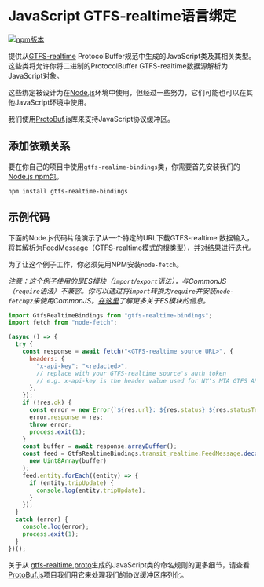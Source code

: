 # JavaScript GTFS-realtime语言绑定

[![npm版本](https://badge.fury.io/js/gtfs-realtime-bindings.svg)](http://badge.fury.io/js/gtfs-realtime-bindings)

提供从[GTFS-realtime](https://github.com/google/transit/tree/master/gtfs-realtime) ProtocolBuffer规范中生成的JavaScript类及其相关类型。 这些类将允许你将二进制的ProtocolBuffer GTFS-realtime数据源解析为JavaScript对象。

这些绑定被设计为在[Node.js](http://nodejs.org/)环境中使用，但经过一些努力，它们可能也可以在其他JavaScript环境中使用。

我们使用[ProtoBuf.js](https://github.com/dcodeIO/ProtoBuf.js)库来支持JavaScript协议缓冲区。

## 添加依赖关系

要在你自己的项目中使用`gtfs-realime-bindings`类，你需要首先安装我们的[Node.js npm包](https://www.npmjs.com/package/gtfs-realtime-bindings)。

    npm install gtfs-realtime-bindings

## 示例代码

下面的Node.js代码片段演示了从一个特定的URL下载GTFS-realtime 数据输入，将其解析为FeedMessage（GTFS-realtime模式的根类型），并对结果进行迭代。

为了让这个例子工作，你必须先用NPM安装`node-fetch`。

_注意：这个例子使用的是ES模块（`import`/`export`语法），与CommonJS（`require`语法）不兼容。你可以通过将`import`转换为`require`并安装`node-fetch@2`来使用CommonJS。[在这里](https://nodejs.org/api/esm.html)了解更多关于ES模块的信息。_

```javascript
import GtfsRealtimeBindings from "gtfs-realtime-bindings";
import fetch from "node-fetch";

(async () => {
  try {
    const response = await fetch("<GTFS-realtime source URL>", {
      headers: {
        "x-api-key": "<redacted>",
        // replace with your GTFS-realtime source's auth token
        // e.g. x-api-key is the header value used for NY's MTA GTFS APIs
      },
    });
    if (!res.ok) {
      const error = new Error(`${res.url}: ${res.status} ${res.statusText}`);
      error.response = res;
      throw error;
      process.exit(1);
    }
    const buffer = await response.arrayBuffer();
    const feed = GtfsRealtimeBindings.transit_realtime.FeedMessage.decode(
      new Uint8Array(buffer)
    );
    feed.entity.forEach((entity) => {
      if (entity.tripUpdate) {
        console.log(entity.tripUpdate);
      }
    });
  }
  catch (error) {
    console.log(error);
    process.exit(1);
  }
})();
```

关于从 [gtfs-realtime.proto](https://github.com/google/transit/blob/master/gtfs-realtime/proto/gtfs-realtime.proto)生成的JavaScript类的命名规则的更多细节，请查看[ProtoBuf.js](https://github.com/dcodeIO/ProtoBuf.js/wiki)项目我们用它来处理我们的协议缓冲区序列化。
